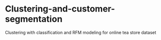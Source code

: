 # Clustering-and-customer-segmentation
Clustering with classification and RFM modeling for online tea store dataset
